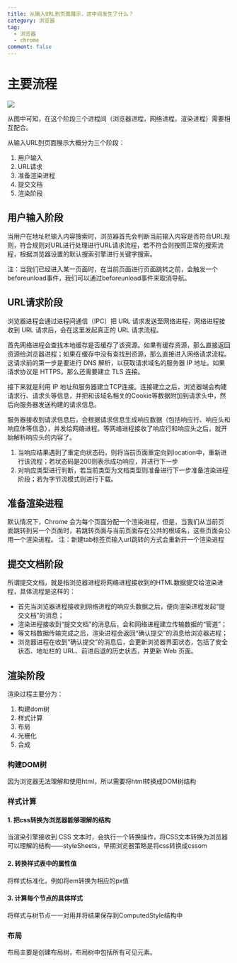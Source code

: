 ```yaml
---
title: 从输入URL到页面展示，这中间发生了什么？
category: 浏览器
tag:
  - 浏览器
  - chrome
comment: false
---
```


# 主要流程
![](https://static001.geekbang.org/resource/image/92/5d/92d73c75308e50d5c06ad44612bcb45d.png)

从图中可知，在这个阶段三个进程间（浏览器进程，网络进程，渲染进程）需要相互配合。

从输入URL到页面展示大概分为三个阶段：
1. 用户输入
2. URL请求
3. 准备渲染进程
4. 提交文档
5. 渲染阶段

## 用户输入阶段
当用户在地址栏输入内容搜索时，浏览器首先会判断当前输入内容是否符合URL规则，符合规则对URL进行处理进行URL请求流程，若不符合则按照正常的搜索流程，根据浏览器设置的默认搜索引擎进行关键字搜索。

注：当我们已经进入某一页面时，在当前页面进行页面跳转之前，会触发一个beforeunload事件，我们可以通过beforeunload事件来取消导航。

## URL请求阶段
浏览器进程会通过进程间通信（IPC）把 URL 请求发送至网络进程，网络进程接收到 URL 请求后，会在这里发起真正的 URL 请求流程。

首先网络进程会查找本地缓存是否缓存了该资源。如果有缓存资源，那么直接返回资源给浏览器进程；如果在缓存中没有查找到资源，那么直接进入网络请求流程。这请求前的第一步是要进行 DNS 解析，以获取请求域名的服务器 IP 地址。如果请求协议是 HTTPS，那么还需要建立 TLS 连接。

接下来就是利用 IP 地址和服务器建立TCP连接。连接建立之后，浏览器端会构建请求行、请求头等信息，并把和该域名相关的Cookie等数据附加到请求头中，然后向服务器发送构建的请求信息。

服务器接收到请求信息后，会根据请求信息生成响应数据（包括响应行、响应头和响应体等信息），并发给网络进程。等网络进程接收了响应行和响应头之后，就开始解析响应头的内容了。

1. 当响应结果遇到了重定向状态码，则将当前页面重定向到location中，重新进行该流程；若状态码是200则表示成功响应，并进行下一步
2. 对响应类型进行判断，若当前类型为文档类型则准备进行下一步准备渲染进程阶段；若为字节流模式则进行下载。

## 准备渲染进程
默认情况下，Chrome 会为每个页面分配一个渲染进程，但是，当我们从当前页面跳转到另一个页面时，若跳转页面与当前页面存在公共的根域名，这些页面会公用一个渲染进程。
注：新建tab标签页输入url跳转的方式会重新开一个渲染进程

## 提交文档阶段
所谓提交文档，就是指浏览器进程将网络进程接收到的HTML数据提交给渲染进程，具体流程是这样的：
- 首先当浏览器进程接收到网络进程的响应头数据之后，便向渲染进程发起“提交文档”的消息；
- 渲染进程接收到“提交文档”的消息后，会和网络进程建立传输数据的“管道”；
- 等文档数据传输完成之后，渲染进程会返回“确认提交”的消息给浏览器进程；
- 浏览器进程在收到“确认提交”的消息后，会更新浏览器界面状态，包括了安全状态、地址栏的 URL、前进后退的历史状态，并更新 Web 页面。

## 渲染阶段
渲染过程主要分为：
1. 构建dom树
2. 样式计算
3. 布局
4. 光栅化
5. 合成

### 构建DOM树
因为浏览器无法理解和使用html，所以需要将html转换成DOM树结构

### 样式计算
#### 1. 把css转换为浏览器能够理解的结构
当渲染引擎接收到 CSS 文本时，会执行一个转换操作，将CSS文本转换为浏览器可以理解的结构——styleSheets，早期浏览器策略是将css转换成cssom
#### 2. 转换样式表中的属性值
将样式标准化，例如将em转换为相应的px值
#### 3. 计算每个节点的具体样式
将样式与树节点一一对用并将结果保存到ComputedStyle结构中

### 布局
布局主要是创建布局树，布局树中包括所有可见元素。